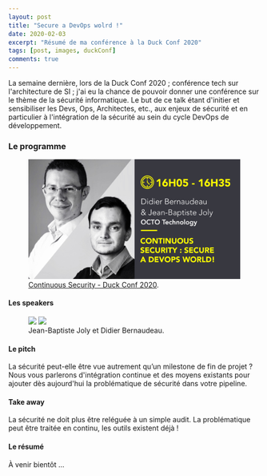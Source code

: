 ```yaml
---
layout: post
title: "Secure a DevOps wolrd !"
date: 2020-02-03
excerpt: "Résumé de ma conférence à la Duck Conf 2020"
tags: [post, images, duckConf]
comments: true
---
```


La semaine dernière, lors de la Duck Conf 2020 ; conférence tech sur l'architecture de SI ; j'ai eu la chance de pouvoir donner une conférence sur le thème de la sécurité informatique.
Le but de ce talk étant d'initier et sensibiliser les Devs, Ops, Architectes, etc., aux enjeux de sécurité et en particulier à l'intégration de la sécurité au sein du cycle DevOps de développement.

### Le programme

<figure>
<a href="https://www.laduckconf.com"><img src="https://github.com/Jebay/Jebay.github.io/blob/master/assets/img/Talk_ContinuousSecurity.jpg"></a><figcaption><a href="https://www.laduckconf.com/programme/" title="Continuous Security - Duck Conf 2020 ">Continuous Security - Duck Conf 2020</a>.</figcaption>
</figure>

#### Les speakers

<figure class="half">
    <a href="Jean-Baptiste JOLY"><img src="https://media-exp1.licdn.com/dms/image/C4D03AQGvuL-oclDuNA/profile-displayphoto-shrink_200_200/0?e=1586390400&v=beta&t=WF7RrjnCJGR1zcUOoXFFSwayafitifBeyelQqDFuRIo"></a>
    <a href="Didier Bernaudeau"><img src="https://media-exp1.licdn.com/dms/image/C4D03AQEzMteQ-W4mRw/profile-displayphoto-shrink_200_200/0?e=1586390400&v=beta&t=R0VOXqb31UXYQsGbVQTVrhGPMTG8noAU4q1DTP36eTE"></a>
    <figcaption>Jean-Baptiste Joly et Didier Bernaudeau.</figcaption>
</figure>

#### Le pitch

La sécurité peut-elle être vue autrement qu’un milestone de fin de projet ?
Nous vous parlerons d'intégration continue et des moyens existants pour ajouter dès aujourd'hui la problématique de sécurité dans votre pipeline.

#### Take away

La sécurité ne doit plus être reléguée à un simple audit. La problématique peut être traitée en continu, les outils existent déjà !

#### Le résumé

À venir bientôt ...

